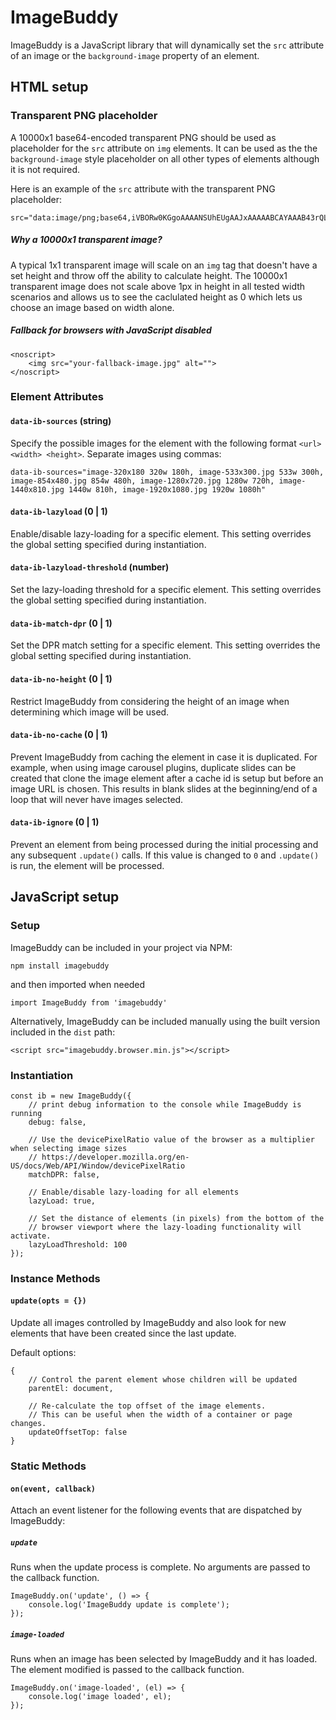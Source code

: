# ImageBuddy
ImageBuddy is a JavaScript library that will dynamically set the `src` attribute of an image or the `background-image` property of an element.

## HTML setup
### Transparent PNG placeholder
A 10000x1 base64-encoded transparent PNG should be used as placeholder for the `src` attribute on `img` elements. It can be used as the the `background-image` style placeholder on all other types of elements although it is not required.

Here is an example of the `src` attribute with the transparent PNG placeholder:

```
src="data:image/png;base64,iVBORw0KGgoAAAANSUhEUgAAJxAAAAABCAYAAAB43rQLAAAAQElEQVR42u3BAQ0AAAgDoJvc6HczBzBNNgAAAAAAAAAAAAAAAAAAAAAAAAAAAAAAAAAAAAAAAAAAAAAAAAAAwDtsOwGAKz8gLwAAAABJRU5ErkJggg=="
```

##### Why a 10000x1 transparent image?
A typical 1x1 transparent image will scale on an `img` tag that doesn't have a set height and throw off the ability to calculate height. The 10000x1 transparent image does not scale above 1px in height in all tested width scenarios and allows us to see the caclulated height as 0 which lets us choose an image based on width alone.

##### Fallback for browsers with JavaScript disabled
```
<noscript>
	<img src="your-fallback-image.jpg" alt="">
</noscript>
```

### Element Attributes

#### `data-ib-sources` (string)
Specify the possible images for the element with the following format `<url> <width> <height>`. Separate images using commas:

```
data-ib-sources="image-320x180 320w 180h, image-533x300.jpg 533w 300h, image-854x480.jpg 854w 480h, image-1280x720.jpg 1280w 720h, image-1440x810.jpg 1440w 810h, image-1920x1080.jpg 1920w 1080h"
```

#### `data-ib-lazyload` (0 | 1)
Enable/disable lazy-loading for a specific element. This setting overrides the global setting specified during instantiation.

#### `data-ib-lazyload-threshold` (number)
Set the lazy-loading threshold for a specific element. This setting overrides the global setting specified during instantiation.

#### `data-ib-match-dpr` (0 | 1)
Set the DPR match setting for a specific element. This setting overrides the global setting specified during instantiation.

#### `data-ib-no-height` (0 | 1)
Restrict ImageBuddy from considering the height of an image when determining which image will be used.

#### `data-ib-no-cache` (0 | 1)
Prevent ImageBuddy from caching the element in case it is duplicated. For example, when using image carousel plugins, duplicate slides can be created that clone the image element after a cache id is setup but before an image URL is chosen. This results in blank slides at the beginning/end of a loop that will never have images selected.

#### `data-ib-ignore` (0 | 1)
Prevent an element from being processed during the initial processing and any subsequent `.update()` calls. If this value is changed to `0` and `.update()` is run, the element will be processed.


## JavaScript setup

### Setup
ImageBuddy can be included in your project via NPM:

`npm install imagebuddy`

and then imported when needed

`import ImageBuddy from 'imagebuddy'`

Alternatively, ImageBuddy can be included manually using the built version included in the `dist` path:

`<script src="imagebuddy.browser.min.js"></script>`


### Instantiation
```
const ib = new ImageBuddy({
	// print debug information to the console while ImageBuddy is running
	debug: false,

	// Use the devicePixelRatio value of the browser as a multiplier when selecting image sizes
	// https://developer.mozilla.org/en-US/docs/Web/API/Window/devicePixelRatio
	matchDPR: false,

	// Enable/disable lazy-loading for all elements
	lazyLoad: true,

	// Set the distance of elements (in pixels) from the bottom of the
	// browser viewport where the lazy-loading functionality will activate.
	lazyLoadThreshold: 100
});
```

### Instance Methods

#### `update(opts = {})`

Update all images controlled by ImageBuddy and also look for new elements that have been created since the last update.

Default options:

```
{
	// Control the parent element whose children will be updated
	parentEl: document,

	// Re-calculate the top offset of the image elements.
	// This can be useful when the width of a container or page changes.
	updateOffsetTop: false
}
```


### Static Methods

#### `on(event, callback)`

Attach an event listener for the following events that are dispatched by ImageBuddy:

##### `update`
Runs when the update process is complete. No arguments are passed to the callback function.

```
ImageBuddy.on('update', () => {
	console.log('ImageBuddy update is complete');
});
```

##### `image-loaded`
Runs when an image has been selected by ImageBuddy and it has loaded. The element modified is passed to the callback function.

```
ImageBuddy.on('image-loaded', (el) => {
	console.log('image loaded', el);
});
```
